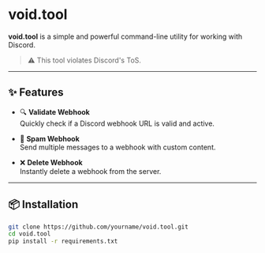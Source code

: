 # void.tool

**void.tool** is a simple and powerful command-line utility for working with Discord.

> ⚠️ This tool violates Discord's ToS.

---

## ✨ Features

- 🔍 **Validate Webhook**  
  Quickly check if a Discord webhook URL is valid and active.

- 🚀 **Spam Webhook**  
  Send multiple messages to a webhook with custom content.

- ❌ **Delete Webhook**  
  Instantly delete a webhook from the server.

---

## 📦 Installation

```bash
git clone https://github.com/yourname/void.tool.git
cd void.tool
pip install -r requirements.txt
